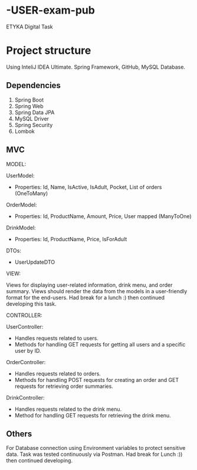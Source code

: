 # -USER-exam-pub
ETYKA Digital Task

# Project structure

Using InteliJ IDEA Ultimate. Spring Framework, GitHub, MySQL Database. 

## Dependencies

1) Spring Boot
2) Spring Web
3) Spring Data JPA
4) MySQL Driver
5) Spring Security
6) Lombok

## MVC

MODEL:

UserModel:
- Properties: Id, Name, IsActive, IsAdult, Pocket, List of orders (OneToMany)

OrderModel:
- Properties: Id, ProductName, Amount, Price, User mapped (ManyToOne)

DrinkModel:
- Properties: Id, ProductName, Price, IsForAdult

DTOs:
- UserUpdateDTO

VIEW:

Views for displaying user-related information, drink menu, and order summary.
Views should render the data from the models in a user-friendly format for the end-users.
Had break for a lunch :) then continued developing this task.

CONTROLLER:

UserController:
- Handles requests related to users.
- Methods for handling GET requests for getting all users and a specific user by ID.

OrderController:
- Handles requests related to orders.
- Methods for handling POST requests for creating an order and GET requests for retrieving order summaries.

DrinkController:
- Handles requests related to the drink menu.
- Method for handling GET requests for retrieving the drink menu.

## Others

For Database connection using Environment variables to protect sensitive data.
Task was tested continuously via Postman.
Had break for Lunch :)) then continued developing.
